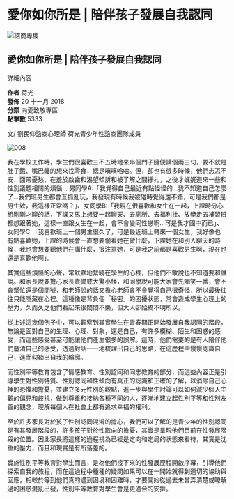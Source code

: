 # 愛你如你所是 | 陪伴孩子發展自我認同

![諮商專欄](/images/banners/諮商專欄.jpg)

## 愛你如你所是 | 陪伴孩子發展自我認同

詳細內容

**作者** 荷光  
**發佈** 20 十一月 2018  
**分類** 向愛致敬專區  
**點擊數** 5333  

文/ 劉民仰諮商心理師 荷光青少年性諮商團隊成員

![008](/images/text/向愛致敬/008.jpg)

我在學校工作時，學生們很喜歡三不五時地來串個門子隨便講個兩三句，要不就是肚子餓、嘴巴饞的想來找零食，總是嘻嘻哈哈。但，卻也有很多時候，他們忐忑不安、面帶憂愁，在羞於啟齒和渴望傾訴和被了解之間掙扎，之後才娓娓道來一些和性別議題相關的煩惱… 
男同學A:「我覺得自己最近有點怪怪的…我不知道自己怎麼了…我們班男生都會互抓亂玩，我發現有時候我被碰時覺得還不錯，可是我們都是男生欸，我這樣正常嗎？」、女同學B:「我現在很喜歡和女生在一起，上課時分心想剛剛才聊的話，下課又馬上想要一起聊天、去廁所、去福利社、放學走去補習班都想跟著她，這樣一直跟女生在一起，會不會變同性戀啊…可是我才國中而已」、女同學C:「我喜歡班上一個男生很久了，可是最近班上轉來一個女生，我好像也有點喜歡她，上課的時候會一直想要偷看她在做什麼，下課她在和別人聊天的時候，我也會想要聽他們在講什麼，很注意她，可是我之前都是喜歡男生啊，現在也還是喜歡他啊」。

其實這些煩惱的心聲，常默默地縈繞在學生的心裡，但他們不敢說也不知道要和誰說。和家長說要擔心家長責備或大驚小怪，和同學說可能大家會先嘲笑一番，會不會幫忙還是個問號，和老師說的話又擔心老師會不會覺得自己很奇怪，所以最後往往只能隱藏在心裡。這種像是背負個「秘密」的困擾狀態，常會造成學生心理上的壓力，久而久之他們看起來很悶悶不樂，但大人卻始終不明所以。

從上述這幾個例子中，可以觀察到其實學生在青春期正開始發展自我認同的階段，無論是面對自己的生理、心理、對象，還是自己，有許多模糊、陌生和困惑的感受，而這些感受甚至可能讓他們產生很多的誤解。這時，他們需要的是有人陪伴他們釐清自己的感受，透過對話一一地梳理出自己的思路，在這歷程中慢慢認識自己，進而勾勒出自我的輪廓。

而性別平等教育包含了情感教育、性別認同和同志教育的部分，而這些內容正是引導學生對性別特質、性別認同和性傾向有真正的認識和正確的了解，以消除自己心裡的恐懼和擔憂，並建立多元性別的觀點，進一步與學生討論可以如何減少個人主觀的偏見和歧視，做到尊重和接納各種不同的人，逐漸地建立起性別平等和性別友善的觀念，理解每個人在社會上都有追求幸福的權利。

至於許多家長對於孩子性別認同混淆的擔心，我們可以了解的是青少年的性別認同是有其發展階段的，許多孩子對於性取向的擔憂，其實是呈現他們目前在性發展階段的位置。因此家長將這樣的過程視為已經是定向和定局的狀態來看待，其實是沈重的壓力，而且和現實是有所落差的。

實施性別平等教育對學生而言，是為他們接下來的性發展歷程開啟序幕，引導他們探索自我的旅程，而在這過程中種種的疑問如果可以在一開始就得到適切的協助與回應，相較於等到他們真的遇到困境和困難時，才要開始從過去未曾弄清楚或瞭解過的困惑混亂出發，性別平等教育對學生會是更適合的安排。